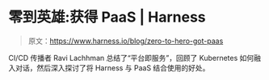 # 零到英雄:获得 PaaS | Harness

> 原文：<https://www.harness.io/blog/zero-to-hero-got-paas>

CI/CD 传播者 Ravi Lachhman 总结了“平台即服务”，回顾了 Kubernetes 如何融入对话，然后深入探讨了将 Harness 与 PaaS 结合使用的好处。